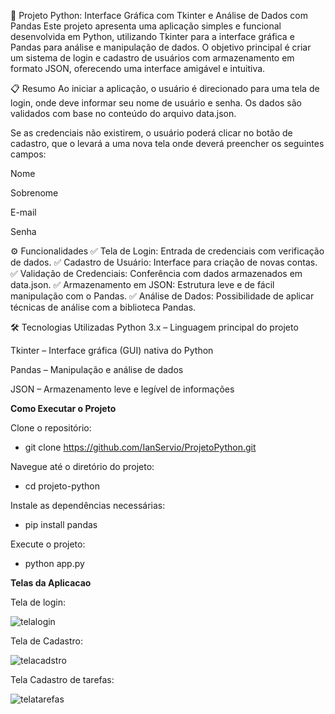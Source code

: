 🐍 Projeto Python: Interface Gráfica com Tkinter e Análise de Dados com Pandas
Este projeto apresenta uma aplicação simples e funcional desenvolvida em Python, utilizando Tkinter para a interface gráfica e Pandas para análise e manipulação de dados. O objetivo principal é criar um sistema de login e cadastro de usuários com armazenamento em formato JSON, oferecendo uma interface amigável e intuitiva.

📋 Resumo
Ao iniciar a aplicação, o usuário é direcionado para uma tela de login, onde deve informar seu nome de usuário e senha. Os dados são validados com base no conteúdo do arquivo data.json.

Se as credenciais não existirem, o usuário poderá clicar no botão de cadastro, que o levará a uma nova tela onde deverá preencher os seguintes campos:

Nome

Sobrenome

E-mail

Senha

⚙️ Funcionalidades
✅ Tela de Login: Entrada de credenciais com verificação de dados.
✅ Cadastro de Usuário: Interface para criação de novas contas.
✅ Validação de Credenciais: Conferência com dados armazenados em data.json.
✅ Armazenamento em JSON: Estrutura leve e de fácil manipulação com o Pandas.
✅ Análise de Dados: Possibilidade de aplicar técnicas de análise com a biblioteca Pandas.

🛠 Tecnologias Utilizadas
Python 3.x – Linguagem principal do projeto

Tkinter – Interface gráfica (GUI) nativa do Python

Pandas – Manipulação e análise de dados

JSON – Armazenamento leve e legível de informações


**Como Executar o Projeto**

Clone o repositório:
 - git clone https://github.com/IanServio/ProjetoPython.git

Navegue até o diretório do projeto:
 - cd projeto-python

Instale as dependências necessárias:
 - pip install pandas

Execute o projeto:
 - python app.py


**Telas da Aplicacao**

Tela de login:

![telalogin](https://github.com/user-attachments/assets/c7d5a01d-7e63-4bb6-87a1-66c91e7e75ac)

Tela de Cadastro:

![telacadstro](https://github.com/user-attachments/assets/b54f6111-bef4-4e32-904a-a43785bc098f)

Tela Cadastro de tarefas:

![telatarefas](https://github.com/user-attachments/assets/ae319847-351d-417c-9412-f8fba64eb942)

